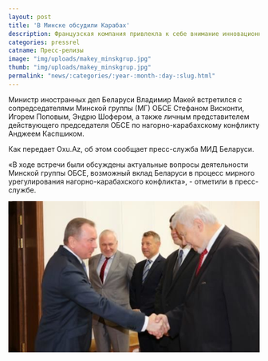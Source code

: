 ```yaml
---
layout: post
title: 'В Минске обсудили Карабах'
description: Французская компания привлекла к себе внимание инновационным проектом на микроконтроллете STM32F4 - графическом калькуляторе
categories: pressrel
catname: Пресс-релизы
image: "img/uploads/makey_minskgrup.jpg"
thumb: "img/uploads/makey_minskgrup.jpg"
permalink: "news/:categories/:year-:month-:day-:slug.html"
---
```

Министр иностранных дел Беларуси Владимир Макей встретился с сопредседателями Минской группы (МГ) ОБСЕ Стефаном Висконти, Игорем Поповым, Эндрю Шофером, а также личным представителем действующего председателя ОБСЕ по нагорно-карабахскому конфликту Анджеем Каспшиком.

Как передает Oxu.Az, об этом сообщает пресс-служба МИД Беларуси.

«В ходе встречи были обсуждены актуальные вопросы деятельности Минской группы ОБСЕ, возможный вклад Беларуси в процесс мирного урегулирования нагорно-карабахского конфликта», - отметили в пресс-службе.

![](/img/uploads/makey_minskgrup.jpg)
